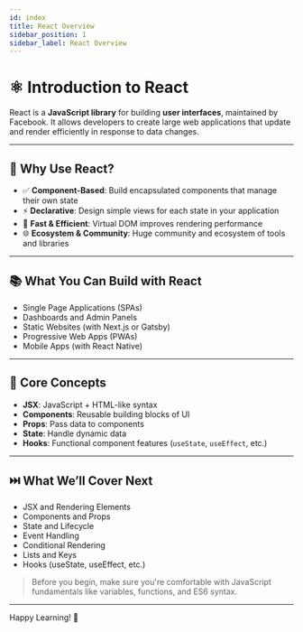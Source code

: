 ```yaml
---
id: index
title: React Overview
sidebar_position: 1
sidebar_label: React Overview
---
```


# ⚛️ Introduction to React

React is a **JavaScript library** for building **user interfaces**, maintained by Facebook. It allows developers to create large web applications that update and render efficiently in response to data changes.

---

## 🎯 Why Use React?

- ✅ **Component-Based**: Build encapsulated components that manage their own state
- ⚡ **Declarative**: Design simple views for each state in your application
- 🚀 **Fast & Efficient**: Virtual DOM improves rendering performance
- 🌐 **Ecosystem & Community**: Huge community and ecosystem of tools and libraries

---

## 📚 What You Can Build with React

- Single Page Applications (SPAs)
- Dashboards and Admin Panels
- Static Websites (with Next.js or Gatsby)
- Progressive Web Apps (PWAs)
- Mobile Apps (with React Native)

---

## 🔧 Core Concepts

- **JSX**: JavaScript + HTML-like syntax
- **Components**: Reusable building blocks of UI
- **Props**: Pass data to components
- **State**: Handle dynamic data
- **Hooks**: Functional component features (`useState`, `useEffect`, etc.)

---

## ⏭️ What We’ll Cover Next

- JSX and Rendering Elements
- Components and Props
- State and Lifecycle
- Event Handling
- Conditional Rendering
- Lists and Keys
- Hooks (useState, useEffect, etc.)

> Before you begin, make sure you're comfortable with JavaScript fundamentals like variables, functions, and ES6 syntax.

---

Happy Learning! 🚀
